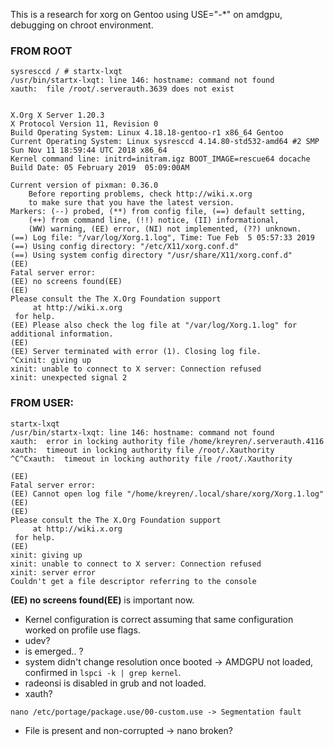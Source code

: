 This is a research for xorg on Gentoo using USE="-*" on amdgpu, debugging on chroot environment.

### FROM ROOT
```
sysresccd / # startx-lxqt
/usr/bin/startx-lxqt: line 146: hostname: command not found
xauth:  file /root/.serverauth.3639 does not exist


X.Org X Server 1.20.3
X Protocol Version 11, Revision 0
Build Operating System: Linux 4.18.18-gentoo-r1 x86_64 Gentoo
Current Operating System: Linux sysresccd 4.14.80-std532-amd64 #2 SMP Sun Nov 11 18:59:44 UTC 2018 x86_64
Kernel command line: initrd=initram.igz BOOT_IMAGE=rescue64 docache
Build Date: 05 February 2019  05:09:00AM
 
Current version of pixman: 0.36.0
	Before reporting problems, check http://wiki.x.org
	to make sure that you have the latest version.
Markers: (--) probed, (**) from config file, (==) default setting,
	(++) from command line, (!!) notice, (II) informational,
	(WW) warning, (EE) error, (NI) not implemented, (??) unknown.
(==) Log file: "/var/log/Xorg.1.log", Time: Tue Feb  5 05:57:33 2019
(==) Using config directory: "/etc/X11/xorg.conf.d"
(==) Using system config directory "/usr/share/X11/xorg.conf.d"
(EE) 
Fatal server error:
(EE) no screens found(EE) 
(EE) 
Please consult the The X.Org Foundation support 
	 at http://wiki.x.org
 for help. 
(EE) Please also check the log file at "/var/log/Xorg.1.log" for additional information.
(EE) 
(EE) Server terminated with error (1). Closing log file.
^Cxinit: giving up
xinit: unable to connect to X server: Connection refused
xinit: unexpected signal 2
```

### FROM USER:
```
startx-lxqt
/usr/bin/startx-lxqt: line 146: hostname: command not found
xauth:  error in locking authority file /home/kreyren/.serverauth.4116
xauth:  timeout in locking authority file /root/.Xauthority
^C^Cxauth:  timeout in locking authority file /root/.Xauthority

(EE) 
Fatal server error:
(EE) Cannot open log file "/home/kreyren/.local/share/xorg/Xorg.1.log"
(EE) 
(EE) 
Please consult the The X.Org Foundation support 
	 at http://wiki.x.org
 for help. 
(EE) 
xinit: giving up
xinit: unable to connect to X server: Connection refused
xinit: server error
Couldn't get a file descriptor referring to the console
```

**(EE) no screens found(EE)** is important now.
- Kernel configuration is correct assuming that same configuration worked on profile use flags.
- udev?
 - is emerged.. ?
- system didn't change resolution once booted -> AMDGPU not loaded, confirmed in `lspci -k | grep kernel`.
 - radeonsi is disabled in grub and not loaded.
 - xauth?

`nano /etc/portage/package.use/00-custom.use -> Segmentation fault`
- File is present and non-corrupted -> nano broken?
